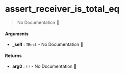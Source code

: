 # assert\_receiver\_is\_total\_eq

> No Documentation 🚧

#### Arguments

- **\_self** : `IRect` \- No Documentation 🚧

#### Returns

- **arg0** : `()` \- No Documentation 🚧